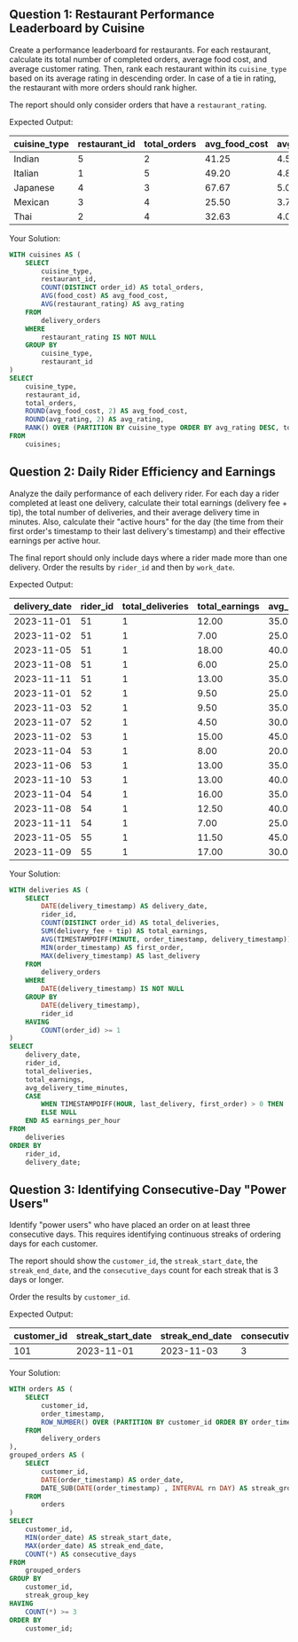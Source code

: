 ## Question 1: Restaurant Performance Leaderboard by Cuisine

Create a performance leaderboard for restaurants. For each restaurant, calculate its total number of completed orders, average food cost, and average customer rating. Then, rank each restaurant within its `cuisine_type` based on its average rating in descending order. In case of a tie in rating, the restaurant with more orders should rank higher.

The report should only consider orders that have a `restaurant_rating`.

Expected Output:

| cuisine_type | restaurant_id | total_orders | avg_food_cost | avg_rating | rank_within_cuisine |
| ------------ | ------------- | ------------ | ------------- | ---------- | ------------------- |
| Indian       | 5             | 2            | 41.25         | 4.50       | 1                   |
| Italian      | 1             | 5            | 49.20         | 4.80       | 1                   |
| Japanese     | 4             | 3            | 67.67         | 5.00       | 1                   |
| Mexican      | 3             | 4            | 25.50         | 3.75       | 1                   |
| Thai         | 2             | 4            | 32.63         | 4.00       | 1                   |
Your Solution:

```sql
WITH cuisines AS (
	SELECT
		cuisine_type,
		restaurant_id,
		COUNT(DISTINCT order_id) AS total_orders,
		AVG(food_cost) AS avg_food_cost,
		AVG(restaurant_rating) AS avg_rating
	FROM
		delivery_orders
	WHERE
		restaurant_rating IS NOT NULL
	GROUP BY
		cuisine_type,
		restaurant_id
)
SELECT
	cuisine_type,
	restaurant_id,
	total_orders,
	ROUND(avg_food_cost, 2) AS avg_food_cost,
	ROUND(avg_rating, 2) AS avg_rating,
	RANK() OVER (PARTITION BY cuisine_type ORDER BY avg_rating DESC, total_orders DESC) AS rank_within_cuisine
FROM
	cuisines;
```

## Question 2: Daily Rider Efficiency and Earnings

Analyze the daily performance of each delivery rider. For each day a rider completed at least one delivery, calculate their total earnings (delivery fee + tip), the total number of deliveries, and their average delivery time in minutes. Also, calculate their "active hours" for the day (the time from their first order's timestamp to their last delivery's timestamp) and their effective earnings per active hour.

The final report should only include days where a rider made more than one delivery. Order the results by `rider_id` and then by `work_date`.

Expected Output:

| delivery_date | rider_id | total_deliveries | total_earnings | avg_delivery_time_minutes | earnings_per_hour |
| ------------- | -------- | ---------------- | -------------- | ------------------------- | ----------------- |
| 2023-11-01    | 51       | 1                | 12.00          | 35.0000                   |                   |
| 2023-11-02    | 51       | 1                | 7.00           | 25.0000                   |                   |
| 2023-11-05    | 51       | 1                | 18.00          | 40.0000                   |                   |
| 2023-11-08    | 51       | 1                | 6.00           | 25.0000                   |                   |
| 2023-11-11    | 51       | 1                | 13.00          | 35.0000                   |                   |
| 2023-11-01    | 52       | 1                | 9.50           | 25.0000                   |                   |
| 2023-11-03    | 52       | 1                | 9.50           | 35.0000                   |                   |
| 2023-11-07    | 52       | 1                | 4.50           | 30.0000                   |                   |
| 2023-11-02    | 53       | 1                | 15.00          | 45.0000                   |                   |
| 2023-11-04    | 53       | 1                | 8.00           | 20.0000                   |                   |
| 2023-11-06    | 53       | 1                | 13.00          | 35.0000                   |                   |
| 2023-11-10    | 53       | 1                | 13.00          | 40.0000                   |                   |
| 2023-11-04    | 54       | 1                | 16.00          | 35.0000                   |                   |
| 2023-11-08    | 54       | 1                | 12.50          | 40.0000                   |                   |
| 2023-11-11    | 54       | 1                | 7.00           | 25.0000                   |                   |
| 2023-11-05    | 55       | 1                | 11.50          | 45.0000                   |                   |
| 2023-11-09    | 55       | 1                | 17.00          | 30.0000                   |                   |

Your Solution:

```sql
WITH deliveries AS (
	SELECT
		DATE(delivery_timestamp) AS delivery_date,
		rider_id,
		COUNT(DISTINCT order_id) AS total_deliveries,
		SUM(delivery_fee + tip) AS total_earnings,
		AVG(TIMESTAMPDIFF(MINUTE, order_timestamp, delivery_timestamp)) AS avg_delivery_time_minutes,
		MIN(order_timestamp) AS first_order,
		MAX(delivery_timestamp) AS last_delivery
	FROM
		delivery_orders
	WHERE
		DATE(delivery_timestamp) IS NOT NULL
	GROUP BY
		DATE(delivery_timestamp),
		rider_id
	HAVING
		COUNT(order_id) >= 1
)
SELECT
	delivery_date,
	rider_id,
	total_deliveries,
	total_earnings,
	avg_delivery_time_minutes,
	CASE
		WHEN TIMESTAMPDIFF(HOUR, last_delivery, first_order) > 0 THEN  total_earnings / TIMESTAMPDIFF(HOUR, last_delivery, first_order)
		ELSE NULL
	END AS earnings_per_hour
FROM
	deliveries
ORDER BY
	rider_id,
	delivery_date;
```

## Question 3: Identifying Consecutive-Day "Power Users"

Identify "power users" who have placed an order on at least three consecutive days. This requires identifying continuous streaks of ordering days for each customer.

The report should show the `customer_id`, the `streak_start_date`, the `streak_end_date`, and the `consecutive_days` count for each streak that is 3 days or longer.

Order the results by `customer_id`.

Expected Output:

| customer_id | streak_start_date | streak_end_date | consecutive_days |
| ----------- | ----------------- | --------------- | ---------------- |
| 101         | 2023-11-01        | 2023-11-03      | 3                |
Your Solution:

```sql
WITH orders AS (
	SELECT
		customer_id,
		order_timestamp,
		ROW_NUMBER() OVER (PARTITION BY customer_id ORDER BY order_timestamp) AS rn
	FROM
		delivery_orders
),
grouped_orders AS (
	SELECT
		customer_id,
		DATE(order_timestamp) AS order_date,
		DATE_SUB(DATE(order_timestamp) , INTERVAL rn DAY) AS streak_group_key
	FROM
		orders
)
SELECT
	customer_id,
	MIN(order_date) AS streak_start_date,
	MAX(order_date) AS streak_end_date,
	COUNT(*) AS consecutive_days
FROM
	grouped_orders
GROUP BY
	customer_id,
	streak_group_key
HAVING
	COUNT(*) >= 3
ORDER BY
	customer_id;
```
